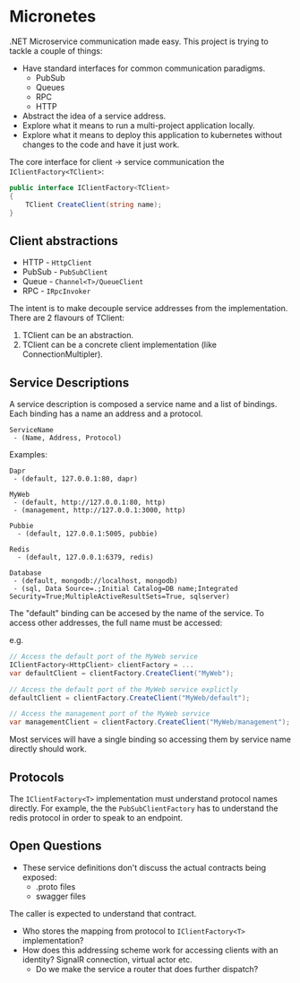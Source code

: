 # Micronetes

.NET Microservice communication made easy. This project is trying to tackle a couple of things:
- Have standard interfaces for common communication paradigms.
   - PubSub
   - Queues
   - RPC
   - HTTP
- Abstract the idea of a service address.
- Explore what it means to run a multi-project application locally.
- Explore what it means to deploy this application to kubernetes without changes to the code and have it just work.


The core interface for client -> service communication the `IClientFactory<TClient>`:

```C#
public interface IClientFactory<TClient>
{
    TClient CreateClient(string name);
}
```

## Client abstractions

- HTTP - `HttpClient`
- PubSub - `PubSubClient`
- Queue - `Channel<T>/QueueClient`
- RPC - `IRpcInvoker`

The intent is to make decouple service addresses from the implementation. There are 2 flavours of TClient:

1. TClient can be an abstraction. 
2. TClient can be a concrete client implementation (like ConnectionMultipler).

## Service Descriptions

A service description is composed a service name and a list of bindings. Each binding has a name an address and a protocol.

```
ServiceName
 - (Name, Address, Protocol)
```

Examples:

```
Dapr
 - (default, 127.0.0.1:80, dapr)

MyWeb
 - (default, http://127.0.0.1:80, http)
 - (management, http://127.0.0.1:3000, http)

Pubbie
  - (default, 127.0.0.1:5005, pubbie)

Redis 
  - (default, 127.0.0.1:6379, redis)

Database 
 - (default, mongodb://localhost, mongodb)
 - (sql, Data Source=.;Initial Catalog=DB name;Integrated Security=True;MultipleActiveResultSets=True, sqlserver)

```

The "default" binding can be accesed by the name of the service. To access other addresses, the full name must be accessed:

e.g.

```C#
// Access the default port of the MyWeb service
IClientFactory<HttpClient> clientFactory = ...
var defaultClient = clientFactory.CreateClient("MyWeb");

// Access the default port of the MyWeb service explictly
defaultClient = clientFactory.CreateClient("MyWeb/default");

// Access the management port of the MyWeb service
var managementClient = clientFactory.CreateClient("MyWeb/management");
```

Most services will have a single binding so accessing them by service name directly should work.

## Protocols

The `IClientFactory<T>` implementation must understand protocol names directly. For example, the the `PubSubClientFactory` has to understand the redis protocol in order to speak to an endpoint.


## Open Questions

- These service definitions don't discuss the actual contracts being exposed:
   - .proto files
   - swagger files

The caller is expected to understand that contract.
- Who stores the mapping from protocol to `IClientFactory<T>` implementation?
- How does this addressing scheme work for accessing clients with an identity? SignalR connection, virtual actor etc.
   - Do we make the service a router that does further dispatch?